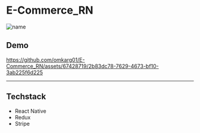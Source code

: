 # E-Commerce_RN

![name](https://img.shields.io/badge/Omkar--Gujja-OG)

## Demo 

https://github.com/omkarg01/E-Commerce_RN/assets/67428719/2b83dc78-7629-4673-bf10-3ab225f6d225

---

## Techstack
  - React Native
  - Redux
  - Stripe





